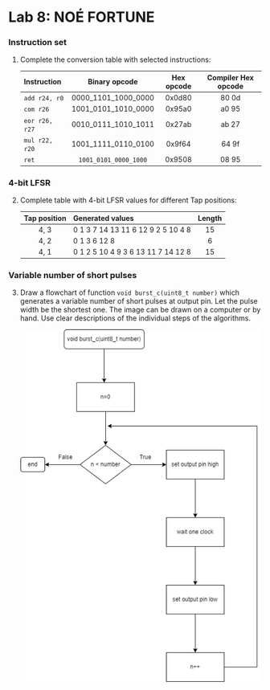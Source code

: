 # Lab 8: NOÉ FORTUNE
### Instruction set

1. Complete the conversion table with selected instructions:

   | **Instruction** | **Binary opcode** | **Hex opcode** | **Compiler Hex opcode** |
   | :-- | :-: | :-: | :-: |
   | `add r24, r0` | 0000_1101_1000_0000 | 0x0d80 | 80 0d |
   | `com r26` | 1001_0101_1010_0000 | 0x95a0 | a0 95 |
   | `eor r26, r27` | 0010_0111_1010_1011 | 0x27ab | ab 27 |
   | `mul r22, r20` | 1001_1111_0110_0100 | 0x9f64 | 64 9f |
   | `ret` | `1001_0101_0000_1000` | 0x9508 | 08 95 |

### 4-bit LFSR

2. Complete table with 4-bit LFSR values for different Tap positions:

   | **Tap position** | **Generated values** | **Length** |
   | :-: | :-- | :-: |
   | 4, 3 | 0 1 3 7 14 13 11 6 12 9 2 5 10 4 8 | 15 |
   | 4, 2 | 0 1 3 6 12 8 | 6 |
   | 4, 1 | 0 1 2 5 10 4 9 3 6 13 11 7 14 12 8 | 15 |

### Variable number of short pulses

3. Draw a flowchart of function `void burst_c(uint8_t number)` which generates a variable number of short pulses at output pin. Let the pulse width be the shortest one. The image can be drawn on a computer or by hand. Use clear descriptions of the individual steps of the algorithms.

   ![](https://raw.githubusercontent.com/jeans0n/digital-electronics-2/main/lab8-asm/test/Flowchart_burst.drawio.png)
